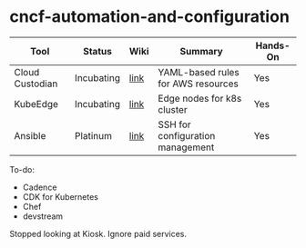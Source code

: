 # cncf-automation-and-configuration

| Tool | Status | Wiki | Summary | Hands-On |
|------|-------|------|---------|----------|
|Cloud Custodian|Incubating|[link](https://github.com/cheuklau/cncf-automation-and-configuration/wiki/Cloud-Custodian)|YAML-based rules for AWS resources| Yes |
|KubeEdge|Incubating|[link](https://github.com/kubeedge/kubeedge)|Edge nodes for k8s cluster| Yes |
|Ansible|Platinum|[link](https://github.com/cheuklau/cncf-automation-and-configuration/wiki/Ansible)|SSH for configuration management| Yes |

To-do:
- Cadence
- CDK for Kubernetes
- Chef
- devstream

Stopped looking at Kiosk. Ignore paid services.
